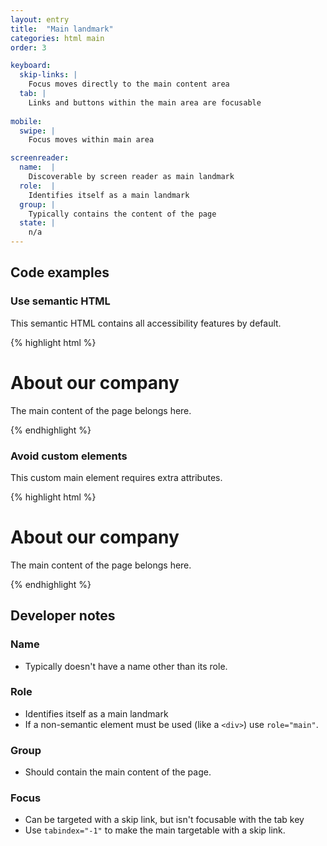 ```yaml
---
layout: entry
title:  "Main landmark"
categories: html main
order: 3

keyboard:
  skip-links: |
    Focus moves directly to the main content area
  tab: |
    Links and buttons within the main area are focusable
      
mobile:
  swipe: |
    Focus moves within main area

screenreader:
  name:  |
    Discoverable by screen reader as main landmark
  role:  |
    Identifies itself as a main landmark
  group: |
    Typically contains the content of the page
  state: |
    n/a
---
```


## Code examples

### Use semantic HTML
This semantic HTML contains all accessibility features by default.

{% highlight html %}
<main tabindex="-1" id="content"> 
  <h1>About our company</h1>
  <p>The main content of the page belongs here.</p>
</main>
{% endhighlight %}

### Avoid custom elements
This custom main element requires extra attributes.

{% highlight html %}
<div role="main" tabindex="-1" id="content"> 
  <h1>About our company</h1>
  <p>The main content of the page belongs here.</p>
</div>
{% endhighlight %}

## Developer notes

### Name
- Typically doesn't have a name other than its role.

### Role

- Identifies itself as a main landmark
- If a non-semantic element must be used (like a `<div>`) use `role="main"`.

### Group

- Should contain the main content of the page.

### Focus

- Can be targeted with a skip link, but isn't focusable with the tab key
- Use `tabindex="-1"` to make the main targetable with a skip link.


